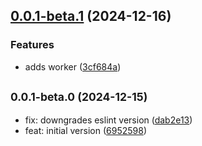 

## [0.0.1-beta.1](https://github.com/howsus/python-interpreter/compare/0.0.1-beta.0...0.0.1-beta.1) (2024-12-16)


### Features

* adds worker ([3cf684a](https://github.com/howsus/python-interpreter/commit/3cf684ae3e44a7a46c9de41744c2c0b35f742b8e))

## <small>0.0.1-beta.0 (2024-12-15)</small>

* fix: downgrades eslint version ([dab2e13](https://github.com/howsus/python-interpreter/commit/dab2e13))
* feat: initial version ([6952598](https://github.com/howsus/python-interpreter/commit/6952598))
